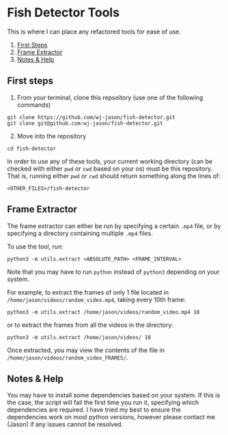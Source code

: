 # Fish Detector Tools

This is where I can place any refactored tools for ease of use.

1. [First Steps](#first-steps)
2. [Frame Extractor](#frame-extractor)
3. [Notes & Help](#notes--help)

## First steps

1. From your terminal, clone this repsoitory (use one of the following commands)

```
git clone https://github.com/wj-jason/fish-detector.git
git clone git@github.com:wj-jason/fish-detector.git
```
2. Move into the repository
```
cd fish-detector
```

In order to use any of these tools, your current working directory (can be checked with either `pwd` or `cwd` based on your os) must be this repository. That is, running either `pwd` or `cwd` should return something along the lines of:
```
<OTHER_FILES>/fish-detector
```
## Frame Extractor

The frame extractor can either be run by specifying a certain `.mp4` file, or by specifying a directory containing multiple `.mp4` files.

To use the tool, run:
```
python3 -m utils.extract <ABSOLUTE_PATH> <FRAME_INTERVAL>
```
Note that you may have to run `python` instead of `python3` depending on your system.

For example, to extract the frames of only 1 file located in `/home/jason/videos/random_video.mp4`, taking every 10th frame:
```
python3 -m utils.extract /home/jason/videos/random_video.mp4 10
```
or to extract the frames from all the videos in the directory:
```
python3 -m utils.extract /home/jason/videos/ 10
```
Once extracted, you may view the contents of the file in `/home/jason/videos/random_video_FRAMES/`.

## Notes & Help

You may have to install some dependencies based on your system. If this is the case, the script will fail the first time you run it, specifying which dependencies are required. I have tried my best to ensure the dependencies work on most python versions, however please contact me (Jason) if any issues cannot be resolved.



